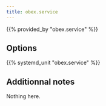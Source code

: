 ```yaml
---
title: obex.service
---
```


{{% provided_by "obex.service" %}}

## Options

{{% systemd_unit "obex.service" %}}

## Additionnal notes

Nothing here.